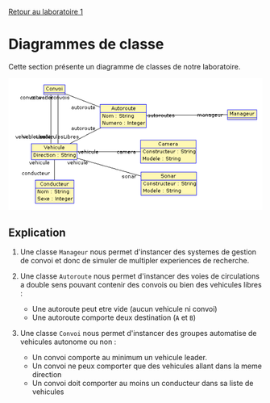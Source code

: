 [Retour au laboratoire 1](../TP1/)

# Diagrammes de classe

Cette section présente un diagramme de 
classes de notre laboratoire.

![class_diagram](screenshots/class_diagram.png)

## Explication

1. Une classe `Manageur` nous permet d'instancer des systemes de gestion de convoi et donc de simuler de multipler experiences de recherche.

2. Une classe `Autoroute` nous permet d'instancer des voies de circulations a double sens pouvant contenir des convois ou bien des vehicules libres :
   - Une autoroute peut etre vide (aucun vehicule ni convoi)
   - Une autoroute comporte deux destination (`A` et `B`)

3. Une classe `Convoi` nous permet d'instancer des groupes automatise de vehicules autonome ou non :
   - Un convoi comporte au minimum un vehicule leader.
   - Un convoi ne peux comporter que des vehicules allant dans la meme direction
   - Un convoi doit comporter au moins un conducteur dans sa liste de vehicules